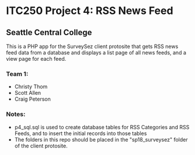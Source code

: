 # ITC250 Project 4: RSS News Feed
## Seattle Central College

This is a PHP app for the SurveySez client protosite that gets RSS news feed data from a database and displays a list page of all news feeds, and a view page for each feed.

### Team 1:
* Christy Thom
* Scott Allen
* Craig Peterson

### Notes:
* p4_sql.sql is used to create database tables for RSS Categories and RSS Feeds, and to insert the initial records into those tables
* The folders in this repo should be placed in the "sp18_surveysez" folder of the client protosite.
